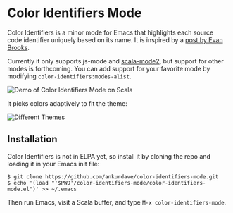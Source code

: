 # Color Identifiers Mode
Color Identifiers is a minor mode for Emacs that highlights each source code identifier uniquely based on its name. It is inspired by a [post by Evan Brooks](https://medium.com/p/3a6db2743a1e/).

Currently it only supports js-mode and [scala-mode2](https://github.com/hvesalai/scala-mode2), but support for other modes is forthcoming. You can add support for your favorite mode by modifying `color-identifiers:modes-alist`.

![Demo of Color Identifiers Mode on Scala](http://ankurdave.github.io/color-identifiers-mode/demo.gif)

It picks colors adaptively to fit the theme:

![Different Themes](http://ankurdave.github.io/color-identifiers-mode/themes.png)

## Installation
Color Identifiers is not in ELPA yet, so install it by cloning the repo and loading it in your Emacs init file:

    $ git clone https://github.com/ankurdave/color-identifiers-mode.git
    $ echo '(load "'$PWD'/color-identifiers-mode/color-identifiers-mode.el")' >> ~/.emacs

Then run Emacs, visit a Scala buffer, and type `M-x color-identifiers-mode`.
